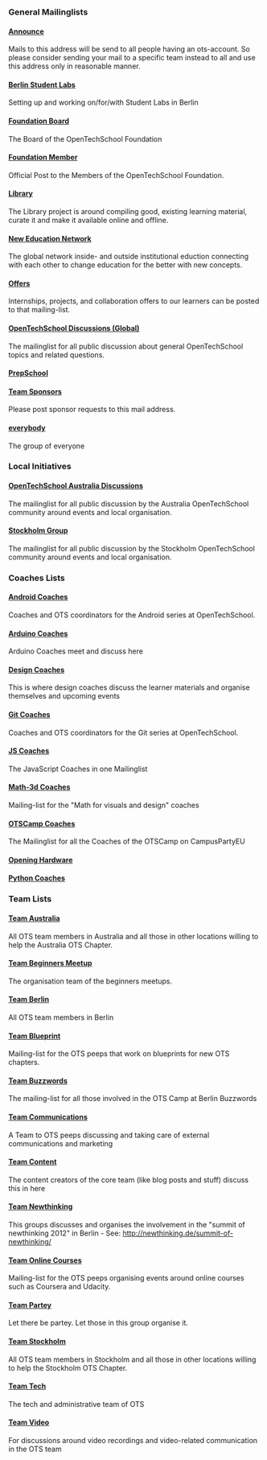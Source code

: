 

### General Mailinglists 

#### [Announce](https://groups.google.com/a/opentechschool.org/forum/?fromgroups#!forum/announce)

Mails to this address will be send to all people having an ots-account. So please consider sending your mail to a specific team instead to all and use this address only in reasonable manner.


#### [Berlin Student Labs](https://groups.google.com/a/opentechschool.org/forum/?fromgroups#!forum/berlin.studentlabs)

Setting up and working on/for/with Student Labs in Berlin


#### [Foundation Board](https://groups.google.com/a/opentechschool.org/forum/?fromgroups#!forum/foundation.board)

The Board of the OpenTechSchool Foundation


#### [Foundation Member](https://groups.google.com/a/opentechschool.org/forum/?fromgroups#!forum/foundation.members)

Official Post to the Members of the OpenTechSchool Foundation.


#### [Library](https://groups.google.com/a/opentechschool.org/forum/?fromgroups#!forum/library)

The Library project is around compiling good, existing learning material, curate it and make it available online and offline.


#### [New Education Network](https://groups.google.com/a/opentechschool.org/forum/?fromgroups#!forum/new.edu.network)

The global network inside- and outside institutional eduction connecting with each other to change education for the better with new concepts.


#### [Offers](https://groups.google.com/a/opentechschool.org/forum/?fromgroups#!forum/offers)

Internships, projects, and collaboration offers to our learners can be posted to that mailing-list.


#### [OpenTechSchool Discussions (Global)](https://groups.google.com/a/opentechschool.org/forum/?fromgroups#!forum/discuss.global)

The mailinglist for all public discussion about general OpenTechSchool topics and related questions.


#### [PrepSchool](https://groups.google.com/a/opentechschool.org/forum/?fromgroups#!forum/prepschool)




#### [Team Sponsors](https://groups.google.com/a/opentechschool.org/forum/?fromgroups#!forum/sponsors)

Please post sponsor requests to this mail address.


#### [everybody](https://groups.google.com/a/opentechschool.org/forum/?fromgroups#!forum/everybody)

The group of everyone

### Local Initiatives 

#### [OpenTechSchool Australia Discussions](https://groups.google.com/a/opentechschool.org/forum/?fromgroups#!forum/discuss.australia)

The mailinglist for all public discussion by the Australia OpenTechSchool community around events and local organisation.


#### [Stockholm Group](https://groups.google.com/a/opentechschool.org/forum/?fromgroups#!forum/discuss.stockholm)

The mailinglist for all public discussion by the Stockholm OpenTechSchool community around events and local organisation.

### Coaches Lists 

#### [Android Coaches](https://groups.google.com/a/opentechschool.org/forum/?fromgroups#!forum/coaches.android)

Coaches and OTS coordinators for the Android series at OpenTechSchool.


#### [Arduino Coaches](https://groups.google.com/a/opentechschool.org/forum/?fromgroups#!forum/coaches.arduino)

Arduino Coaches meet and discuss here


#### [Design Coaches](https://groups.google.com/a/opentechschool.org/forum/?fromgroups#!forum/coaches.design)

This is where design coaches discuss the learner materials and organise themselves and upcoming events


#### [Git Coaches](https://groups.google.com/a/opentechschool.org/forum/?fromgroups#!forum/coaches.git)

Coaches and OTS coordinators for the Git series at OpenTechSchool.


#### [JS Coaches](https://groups.google.com/a/opentechschool.org/forum/?fromgroups#!forum/coaches.js)

The JavaScript Coaches in one Mailinglist


#### [Math-3d Coaches](https://groups.google.com/a/opentechschool.org/forum/?fromgroups#!forum/coaches.math-3d)

Mailing-list for the "Math for visuals and design" coaches


#### [OTSCamp Coaches](https://groups.google.com/a/opentechschool.org/forum/?fromgroups#!forum/coaches.otscamp)

The Mailinglist for all the Coaches of the OTSCamp on CampusPartyEU


#### [Opening Hardware](https://groups.google.com/a/opentechschool.org/forum/?fromgroups#!forum/coaches.opening-hardware)




#### [Python Coaches](https://groups.google.com/a/opentechschool.org/forum/?fromgroups#!forum/coaches.python)



### Team Lists 

#### [Team Australia](https://groups.google.com/a/opentechschool.org/forum/?fromgroups#!forum/team.australia)

All OTS team members in Australia and all those in other locations willing to help the Australia OTS Chapter.


#### [Team Beginners Meetup](https://groups.google.com/a/opentechschool.org/forum/?fromgroups#!forum/team.beginners-meetup)

The organisation team of the beginners meetups.


#### [Team Berlin](https://groups.google.com/a/opentechschool.org/forum/?fromgroups#!forum/team.berlin)

All OTS team members in Berlin


#### [Team Blueprint](https://groups.google.com/a/opentechschool.org/forum/?fromgroups#!forum/team.blueprint)

Mailing-list for the OTS peeps that work on blueprints for new OTS chapters.


#### [Team Buzzwords](https://groups.google.com/a/opentechschool.org/forum/?fromgroups#!forum/team.buzzwords)

The mailing-list for all those involved in the OTS Camp at Berlin Buzzwords


#### [Team Communications](https://groups.google.com/a/opentechschool.org/forum/?fromgroups#!forum/team.communications)

A Team to OTS peeps discussing and taking care of external communications and marketing


#### [Team Content](https://groups.google.com/a/opentechschool.org/forum/?fromgroups#!forum/team.content)

The content creators of the core team (like blog posts and stuff) discuss this in here


#### [Team Newthinking](https://groups.google.com/a/opentechschool.org/forum/?fromgroups#!forum/team.newthinking)

This groups discusses and organises the involvement in the "summit of newthinking 2012" in Berlin - See:  http://newthinking.de/summit-of-newthinking/


#### [Team Online Courses](https://groups.google.com/a/opentechschool.org/forum/?fromgroups#!forum/team.online-courses)

Mailing-list for the OTS peeps organising events around online courses such as Coursera and Udacity.


#### [Team Partey](https://groups.google.com/a/opentechschool.org/forum/?fromgroups#!forum/team.partey)

Let there be partey. Let those in this group organise it.


#### [Team Stockholm](https://groups.google.com/a/opentechschool.org/forum/?fromgroups#!forum/team.stockholm)

All OTS team members in Stockholm and all those in other locations willing to help the Stockholm OTS Chapter.


#### [Team Tech](https://groups.google.com/a/opentechschool.org/forum/?fromgroups#!forum/team.tech)

The tech and administrative team of OTS


#### [Team Video](https://groups.google.com/a/opentechschool.org/forum/?fromgroups#!forum/team.video)

For discussions around video recordings and video-related communication in the OTS team
